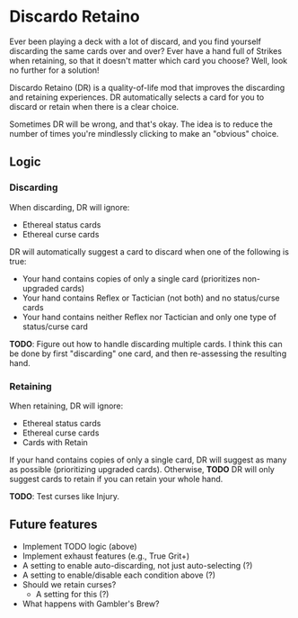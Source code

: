 # Discardo Retaino

Ever been playing a deck with a lot of discard, and you find
yourself discarding the same cards over and over? Ever have a hand
full of Strikes when retaining, so that it doesn't matter which
card you choose? Well, look no further for a solution!

Discardo Retaino (DR) is a quality-of-life mod that improves the discarding and retaining
experiences. DR automatically selects a card for you to discard or retain when there is a clear choice.

Sometimes DR will be wrong, and that's okay. The idea is to reduce the number of times
you're mindlessly clicking to make an "obvious" choice.

## Logic

### Discarding
When discarding, DR will ignore:
- Ethereal status cards
- Ethereal curse cards

DR will automatically suggest a card to discard when one of the following is true:
- Your hand contains copies of only a single card (prioritizes non-upgraded cards)
- Your hand contains Reflex or Tactician (not both) and no status/curse cards
- Your hand contains neither Reflex nor Tactician and only one type of status/curse card

**TODO**: Figure out how to handle discarding multiple cards. I think this can be done
by first "discarding" one card, and then re-assessing the resulting hand.

### Retaining
When retaining, DR will ignore:
- Ethereal status cards
- Ethereal curse cards
- Cards with Retain

If your hand contains copies of only a single card, DR will suggest as many as possible
(prioritizing upgraded cards). Otherwise, **TODO** DR will only suggest cards to retain if you can
retain your whole hand.

**TODO**: Test curses like Injury.

## Future features
- Implement TODO logic (above)
- Implement exhaust features (e.g., True Grit+)
- A setting to enable auto-discarding, not just auto-selecting (?)
- A setting to enable/disable each condition above (?)
- Should we retain curses?
    - A setting for this (?)
- What happens with Gambler's Brew?
